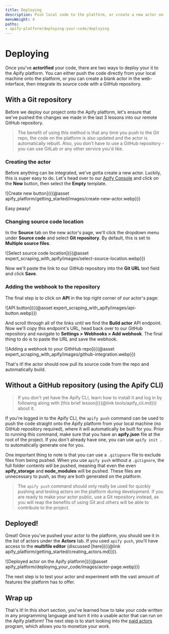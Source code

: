 ```yaml
---
title: Deploying
description: Push local code to the platform, or create a new actor on the console and integrate it with a Git repo to optionally automatically rebuild any new changes.
menuWeight: 4
paths:
- apify-platform/deploying-your-code/deploying
---
```


# [](#deploying) Deploying

Once you've **actorified** your code, there are two ways to deploy your it to the Apify platform. You can either push the code directly from your local machine onto the platform, or you can create a blank actor in the web-interface, then integrate its source code with a GitHub repository.

## [](#with-git-repository) With a Git repository

Before we deploy our project onto the Apify platform, let's ensure that we've pushed the changes we made in the last 3 lessons into our remote GitHub repository.

> The benefit of using this method is that any time you push to the Git repo, the code on the platform is also updated and the actor is automatically rebuilt. Also, you don't have to use a GitHub repository - you can use GitLab or any other service you'd like.

### Creating the actor

Before anything can be integrated, we've gotta create a new actor. Luckily, this is super easy to do. Let's head over to our [Apify Console](https://console.apify.com?asrc=developers_portal) and click on the **New** button, then select the **Empty** template.

![Create new button]({{@asset apify_platform/getting_started/images/create-new-actor.webp}})

Easy peasy!

### [](#change-source-code) Changing source code location

In the **Source** tab on the new actor's page, we'll click the dropdown menu under **Source code** and select **Git repository**. By default, this is set to **Multiple source files**.

![Select source code location]({{@asset expert_scraping_with_apify/images/select-source-location.webp}})

Now we'll paste the link to our GitHub repository into the **Git URL** text field and click **Save**.

### [](#adding-repo-webhook) Adding the webhook to the repository

The final step is to click on **API** in the top right corner of our actor's page:

![API button]({{@asset expert_scraping_with_apify/images/api-button.webp}})

And scroll through all of the links until we find the **Build actor** API endpoint. Now we'll copy this endpoint's URL, head back over to our GitHub repository and navigate to **Settings > Webhooks > Add webhook**. The final thing to do is to paste the URL and save the webhook.

![Adding a webhook to your GithHub repo]({{@asset expert_scraping_with_apify/images/github-integration.webp}})

That's it! the actor should now pull its source code from the repo and automatically build.

## [](#with-apify-cli) Without a GitHub repository (using the Apify CLI)

> If you don't yet have the Apify CLI, learn how to install it and log in by following along with [this brief lesson]({{@link tools/apify_cli.md}}) about it.

If you're logged in to the Apify CLI, the `apify push` command can be used to push the code straight onto the Apify platform from your local machine (no GitHub repository required), where it will automatically be built for you. Prior to running this command, make sure that you have an **apify.json** file at the root of the project. If you don't already have one, you can use `apify init .` to automatically generate one for you.

One important thing to note is that you can use a `.gitignore` file to exclude files from being pushed. When you use `apify push` without a `.gitignore`, the full folder contents will be pushed, meaning that even the even **apify_storage** and **node_modules** will be pushed. These files are unnecessary to push, as they are both generated on the platform.

> The `apify push` command should only really be used for quickly pushing and testing actors on the platform during development. If you are ready to make your actor public, use a Git repository instead, as you will reap the benefits of using Git and others will be able to contribute to the project.

## [](#deployed) Deployed!

Great! Once you've pushed your actor to the platform, you should see it in the list of actors under the **Actors** tab. If you used `apify push`, you'll have access to the **multifile editor** (discussed [here]({{@link apify_platform/getting_started/creating_actors.md}})).

![Deployed actor on the Apify platform]({{@asset apify_platform/deploying_your_code/images/actor-page.webp}})

The next step is to test your actor and experiment with the vast amount of features the platform has to offer.

## [](#next) Wrap up

That's it! In this short section, you've learned how to take your code written in any programming language and turn it into a usable actor that can run on the Apify platform! The next step is to start looking into the [paid actors](https://docs.apify.com/actors/paid-actors) program, which allows you to monetize your work.

